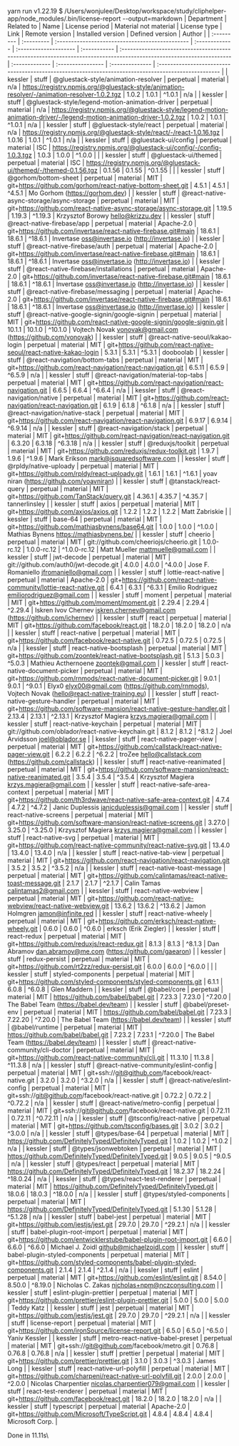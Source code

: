 yarn run v1.22.19
$ /Users/wonjulee/Desktop/workspace/study/cliphelper-app/node_modules/.bin/license-report --output=markdown
| Department | Related to | Name | License period | Material not material | License type | Link | Remote version | Installed version | Defined version | Author |
| :--------- | :--------- | :---------------------------------------------- | :------------- | :-------------------- | :----------- | :-------------------------------------------------------------------------------------------------------------------- | :------------- | :---------------- | :-------------- | :--------------------------------------------------------------------------------------------------- |
| kessler | stuff | @gluestack-style/animation-resolver | perpetual | material | n/a | https://registry.npmjs.org/@gluestack-style/animation-resolver/-/animation-resolver-1.0.2.tgz | 1.0.2 | 1.0.1 | ^1.0.1 | n/a |
| kessler | stuff | @gluestack-style/legend-motion-animation-driver | perpetual | material | n/a | https://registry.npmjs.org/@gluestack-style/legend-motion-animation-driver/-/legend-motion-animation-driver-1.0.2.tgz | 1.0.2 | 1.0.1 | ^1.0.1 | n/a |
| kessler | stuff | @gluestack-style/react | perpetual | material | n/a | https://registry.npmjs.org/@gluestack-style/react/-/react-1.0.16.tgz | 1.0.16 | 1.0.1 | ^1.0.1 | n/a |
| kessler | stuff | @gluestack-ui/config | perpetual | material | ISC | https://registry.npmjs.org/@gluestack-ui/config/-/config-1.0.3.tgz | 1.0.3 | 1.0.0 | ^1.0.0 | |
| kessler | stuff | @gluestack-ui/themed | perpetual | material | ISC | https://registry.npmjs.org/@gluestack-ui/themed/-/themed-0.1.56.tgz | 0.1.56 | 0.1.55 | ^0.1.55 | |
| kessler | stuff | @gorhom/bottom-sheet | perpetual | material | MIT | git+https://github.com/gorhom/react-native-bottom-sheet.git | 4.5.1 | 4.5.1 | ^4.5.1 | Mo Gorhom (https://gorhom.dev) |
| kessler | stuff | @react-native-async-storage/async-storage | perpetual | material | MIT | git+https://github.com/react-native-async-storage/async-storage.git | 1.19.5 | 1.19.3 | ^1.19.3 | Krzysztof Borowy <hello@krizzu.dev> |
| kessler | stuff | @react-native-firebase/app | perpetual | material | Apache-2.0 | git+https://github.com/invertase/react-native-firebase.git#main | 18.6.1 | 18.6.1 | ^18.6.1 | Invertase <oss@invertase.io> (http://invertase.io) |
| kessler | stuff | @react-native-firebase/auth | perpetual | material | Apache-2.0 | git+https://github.com/invertase/react-native-firebase.git#main | 18.6.1 | 18.6.1 | ^18.6.1 | Invertase <oss@invertase.io> (http://invertase.io) |
| kessler | stuff | @react-native-firebase/installations | perpetual | material | Apache-2.0 | git+https://github.com/invertase/react-native-firebase.git#main | 18.6.1 | 18.6.1 | ^18.6.1 | Invertase <oss@invertase.io> (http://invertase.io) |
| kessler | stuff | @react-native-firebase/messaging | perpetual | material | Apache-2.0 | git+https://github.com/invertase/react-native-firebase.git#main | 18.6.1 | 18.6.1 | ^18.6.1 | Invertase <oss@invertase.io> (http://invertase.io) |
| kessler | stuff | @react-native-google-signin/google-signin | perpetual | material | MIT | git+https://github.com/react-native-google-signin/google-signin.git | 10.1.1 | 10.1.0 | ^10.1.0 | Vojtech Novak <vonovak@gmail.com> (https://github.com/vonovak) |
| kessler | stuff | @react-native-seoul/kakao-login | perpetual | material | MIT | git+https://github.com/react-native-seoul/react-native-kakao-login | 5.3.1 | 5.3.1 | ^5.3.1 | dooboolab |
| kessler | stuff | @react-navigation/bottom-tabs | perpetual | material | MIT | git+https://github.com/react-navigation/react-navigation.git | 6.5.11 | 6.5.9 | ^6.5.9 | n/a |
| kessler | stuff | @react-navigation/material-top-tabs | perpetual | material | MIT | git+https://github.com/react-navigation/react-navigation.git | 6.6.5 | 6.6.4 | ^6.6.4 | n/a |
| kessler | stuff | @react-navigation/native | perpetual | material | MIT | git+https://github.com/react-navigation/react-navigation.git | 6.1.9 | 6.1.8 | ^6.1.8 | n/a |
| kessler | stuff | @react-navigation/native-stack | perpetual | material | MIT | git+https://github.com/react-navigation/react-navigation.git | 6.9.17 | 6.9.14 | ^6.9.14 | n/a |
| kessler | stuff | @react-navigation/stack | perpetual | material | MIT | git+https://github.com/react-navigation/react-navigation.git | 6.3.20 | 6.3.18 | ^6.3.18 | n/a |
| kessler | stuff | @reduxjs/toolkit | perpetual | material | MIT | git+https://github.com/reduxjs/redux-toolkit.git | 1.9.7 | 1.9.6 | ^1.9.6 | Mark Erikson <mark@isquaredsoftware.com> |
| kessler | stuff | @rpldy/native-uploady | perpetual | material | MIT | git+https://github.com/rpldy/react-uploady.git | 1.6.1 | 1.6.1 | ^1.6.1 | yoav niran (https://github.com/yoavniran) |
| kessler | stuff | @tanstack/react-query | perpetual | material | MIT | git+https://github.com/TanStack/query.git | 4.36.1 | 4.35.7 | ^4.35.7 | tannerlinsley |
| kessler | stuff | axios | perpetual | material | MIT | git+https://github.com/axios/axios.git | 1.2.2 | 1.2.2 | 1.2.2 | Matt Zabriskie |
| kessler | stuff | base-64 | perpetual | material | MIT | git+https://github.com/mathiasbynens/base64.git | 1.0.0 | 1.0.0 | ^1.0.0 | Mathias Bynens https://mathiasbynens.be/ |
| kessler | stuff | cheerio | perpetual | material | MIT | git://github.com/cheeriojs/cheerio.git | 1.0.0-rc.12 | 1.0.0-rc.12 | ^1.0.0-rc.12 | Matt Mueller <mattmuelle@gmail.com> |
| kessler | stuff | jwt-decode | perpetual | material | MIT | git://github.com/auth0/jwt-decode.git | 4.0.0 | 4.0.0 | ^4.0.0 | Jose F. Romaniello <jfromaniello@gmail.com> |
| kessler | stuff | lottie-react-native | perpetual | material | Apache-2.0 | git+https://github.com/react-native-community/lottie-react-native.git | 6.4.1 | 6.3.1 | ^6.3.1 | Emilio Rodriguez <emiliorodriguez@gmail.com> |
| kessler | stuff | moment | perpetual | material | MIT | git+https://github.com/moment/moment.git | 2.29.4 | 2.29.4 | ^2.29.4 | Iskren Ivov Chernev <iskren.chernev@gmail.com> (https://github.com/ichernev) |
| kessler | stuff | react | perpetual | material | MIT | git+https://github.com/facebook/react.git | 18.2.0 | 18.2.0 | 18.2.0 | n/a |
| kessler | stuff | react-native | perpetual | material | MIT | git+https://github.com/facebook/react-native.git | 0.72.5 | 0.72.5 | 0.72.5 | n/a |
| kessler | stuff | react-native-bootsplash | perpetual | material | MIT | git+https://github.com/zoontek/react-native-bootsplash.git | 5.1.3 | 5.0.3 | ^5.0.3 | Mathieu Acthernoene <zoontek@gmail.com> |
| kessler | stuff | react-native-document-picker | perpetual | material | MIT | git+https://github.com/rnmods/react-native-document-picker.git | 9.0.1 | 9.0.1 | ^9.0.1 | Elyx0 <elyx00@gmail.com> (https://github.com/rnmods), Vojtech Novak (hello@react-native-training.eu) |
| kessler | stuff | react-native-gesture-handler | perpetual | material | MIT | git+https://github.com/software-mansion/react-native-gesture-handler.git | 2.13.4 | 2.13.1 | ^2.13.1 | Krzysztof Magiera krzys.magiera@gmail.com |
| kessler | stuff | react-native-keychain | perpetual | material | MIT | git://github.com/oblador/react-native-keychain.git | 8.1.2 | 8.1.2 | ^8.1.2 | Joel Arvidsson joel@oblador.se |
| kessler | stuff | react-native-pager-view | perpetual | material | MIT | git+https://github.com/callstack/react-native-pager-view.git | 6.2.2 | 6.2.2 | ^6.2.2 | troZee <hello@callstack.com> (https://github.com/callstack) |
| kessler | stuff | react-native-reanimated | perpetual | material | MIT | git+https://github.com/software-mansion/react-native-reanimated.git | 3.5.4 | 3.5.4 | ^3.5.4 | Krzysztof Magiera krzys.magiera@gmail.com |
| kessler | stuff | react-native-safe-area-context | perpetual | material | MIT | git+https://github.com/th3rdwave/react-native-safe-area-context.git | 4.7.4 | 4.7.2 | ^4.7.2 | Janic Duplessis <janicduplessis@gmail.com> |
| kessler | stuff | react-native-screens | perpetual | material | MIT | git+https://github.com/software-mansion/react-native-screens.git | 3.27.0 | 3.25.0 | ^3.25.0 | Krzysztof Magiera krzys.magiera@gmail.com |
| kessler | stuff | react-native-svg | perpetual | material | MIT | git+https://github.com/react-native-community/react-native-svg.git | 13.4.0 | 13.4.0 | 13.4.0 | n/a |
| kessler | stuff | react-native-tab-view | perpetual | material | MIT | git+https://github.com/react-navigation/react-navigation.git | 3.5.2 | 3.5.2 | ^3.5.2 | n/a |
| kessler | stuff | react-native-toast-message | perpetual | material | MIT | git+https://github.com/calintamas/react-native-toast-message.git | 2.1.7 | 2.1.7 | ^2.1.7 | Calin Tamas <calintamas2@gmail.com> |
| kessler | stuff | react-native-webview | perpetual | material | MIT | git+https://github.com/react-native-webview/react-native-webview.git | 13.6.2 | 13.6.2 | ^13.6.2 | Jamon Holmgren <jamon@infinite.red> |
| kessler | stuff | react-native-wheely | perpetual | material | MIT | git+https://github.com/erksch/react-native-wheely.git | 0.6.0 | 0.6.0 | ^0.6.0 | erksch (Erik Ziegler) |
| kessler | stuff | react-redux | perpetual | material | MIT | git+https://github.com/reduxjs/react-redux.git | 8.1.3 | 8.1.3 | ^8.1.3 | Dan Abramov <dan.abramov@me.com> (https://github.com/gaearon) |
| kessler | stuff | redux-persist | perpetual | material | MIT | git+https://github.com/rt2zz/redux-persist.git | 6.0.0 | 6.0.0 | ^6.0.0 | |
| kessler | stuff | styled-components | perpetual | material | MIT | git+https://github.com/styled-components/styled-components.git | 6.1.1 | 6.0.8 | ^6.0.8 | Glen Maddern |
| kessler | stuff | @babel/core | perpetual | material | MIT | https://github.com/babel/babel.git | 7.23.3 | 7.23.0 | ^7.20.0 | The Babel Team (https://babel.dev/team) |
| kessler | stuff | @babel/preset-env | perpetual | material | MIT | https://github.com/babel/babel.git | 7.23.3 | 7.22.20 | ^7.20.0 | The Babel Team (https://babel.dev/team) |
| kessler | stuff | @babel/runtime | perpetual | material | MIT | https://github.com/babel/babel.git | 7.23.2 | 7.23.1 | ^7.20.0 | The Babel Team (https://babel.dev/team) |
| kessler | stuff | @react-native-community/cli-doctor | perpetual | material | MIT | git+https://github.com/react-native-community/cli.git | 11.3.10 | 11.3.8 | ^11.3.8 | n/a |
| kessler | stuff | @react-native-community/eslint-config | perpetual | material | MIT | git+ssh://git@github.com/facebook/react-native.git | 3.2.0 | 3.2.0 | ^3.2.0 | n/a |
| kessler | stuff | @react-native/eslint-config | perpetual | material | MIT | git+ssh://git@github.com/facebook/react-native.git | 0.72.2 | 0.72.2 | ^0.72.2 | n/a |
| kessler | stuff | @react-native/metro-config | perpetual | material | MIT | git+ssh://git@github.com/facebook/react-native.git | 0.72.11 | 0.72.11 | ^0.72.11 | n/a |
| kessler | stuff | @tsconfig/react-native | perpetual | material | MIT | git+https://github.com/tsconfig/bases.git | 3.0.2 | 3.0.2 | ^3.0.0 | n/a |
| kessler | stuff | @types/base-64 | perpetual | material | MIT | https://github.com/DefinitelyTyped/DefinitelyTyped.git | 1.0.2 | 1.0.2 | ^1.0.2 | n/a |
| kessler | stuff | @types/jsonwebtoken | perpetual | material | MIT | https://github.com/DefinitelyTyped/DefinitelyTyped.git | 9.0.5 | 9.0.5 | ^9.0.5 | n/a |
| kessler | stuff | @types/react | perpetual | material | MIT | https://github.com/DefinitelyTyped/DefinitelyTyped.git | 18.2.37 | 18.2.24 | ^18.0.24 | n/a |
| kessler | stuff | @types/react-test-renderer | perpetual | material | MIT | https://github.com/DefinitelyTyped/DefinitelyTyped.git | 18.0.6 | 18.0.3 | ^18.0.0 | n/a |
| kessler | stuff | @types/styled-components | perpetual | material | MIT | https://github.com/DefinitelyTyped/DefinitelyTyped.git | 5.1.30 | 5.1.28 | ^5.1.28 | n/a |
| kessler | stuff | babel-jest | perpetual | material | MIT | git+https://github.com/jestjs/jest.git | 29.7.0 | 29.7.0 | ^29.2.1 | n/a |
| kessler | stuff | babel-plugin-root-import | perpetual | material | MIT | git+https://github.com/entwicklerstube/babel-plugin-root-import.git | 6.6.0 | 6.6.0 | ^6.6.0 | Michael J. Zoidl <github@michaelzoidl.com> |
| kessler | stuff | babel-plugin-styled-components | perpetual | material | MIT | git+https://github.com/styled-components/babel-plugin-styled-components.git | 2.1.4 | 2.1.4 | ^2.1.4 | n/a |
| kessler | stuff | eslint | perpetual | material | MIT | git+https://github.com/eslint/eslint.git | 8.54.0 | 8.50.0 | ^8.19.0 | Nicholas C. Zakas <nicholas+npm@nczconsulting.com> |
| kessler | stuff | eslint-plugin-prettier | perpetual | material | MIT | git+https://github.com/prettier/eslint-plugin-prettier.git | 5.0.0 | 5.0.0 | 5.0.0 | Teddy Katz |
| kessler | stuff | jest | perpetual | material | MIT | git+https://github.com/jestjs/jest.git | 29.7.0 | 29.7.0 | ^29.2.1 | n/a |
| kessler | stuff | license-report | perpetual | material | MIT | git+https://github.com/ironSource/license-report.git | 6.5.0 | 6.5.0 | ^6.5.0 | Yaniv Kessler |
| kessler | stuff | metro-react-native-babel-preset | perpetual | material | MIT | git+ssh://git@github.com/facebook/metro.git | 0.76.8 | 0.76.8 | 0.76.8 | n/a |
| kessler | stuff | prettier | perpetual | material | MIT | git+https://github.com/prettier/prettier.git | 3.1.0 | 3.0.3 | ^3.0.3 | James Long |
| kessler | stuff | react-native-url-polyfill | perpetual | material | MIT | git+https://github.com/charpeni/react-native-url-polyfill.git | 2.0.0 | 2.0.0 | ^2.0.0 | Nicolas Charpentier <nicolas.charpentier079@gmail.com> |
| kessler | stuff | react-test-renderer | perpetual | material | MIT | git+https://github.com/facebook/react.git | 18.2.0 | 18.2.0 | 18.2.0 | n/a |
| kessler | stuff | typescript | perpetual | material | Apache-2.0 | git+https://github.com/Microsoft/TypeScript.git | 4.8.4 | 4.8.4 | 4.8.4 | Microsoft Corp. |

Done in 11.11s\
